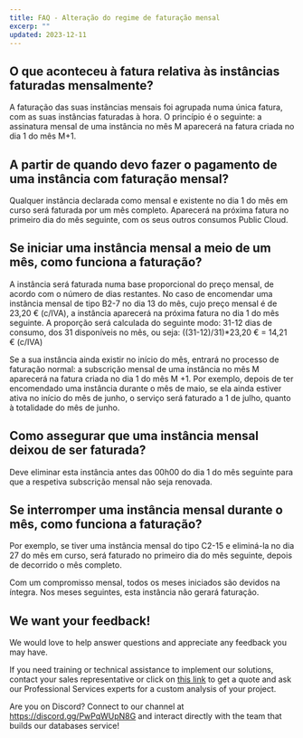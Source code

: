 ```yaml
---
title: FAQ - Alteração do regime de faturação mensal
excerp: ""
updated: 2023-12-11
---
```


## O que aconteceu à fatura relativa às instâncias faturadas mensalmente?

A faturação das suas instâncias mensais foi agrupada numa única fatura, com as suas instâncias faturadas à hora. O princípio é o seguinte: a assinatura mensal de uma instância no mês M aparecerá na fatura criada no dia 1 do mês M+1.

## A partir de quando devo fazer o pagamento de uma instância com faturação mensal?

Qualquer instância declarada como mensal e existente no dia 1 do mês em curso será faturada por um mês completo. Aparecerá na próxima fatura no primeiro dia do mês seguinte, com os seus outros consumos Public Cloud.

## Se iniciar uma instância mensal a meio de um mês, como funciona a faturação?

A instância será faturada numa base proporcional do preço mensal, de acordo com o número de dias restantes. No caso de encomendar uma instância mensal de tipo B2-7 no dia 13 do mês, cujo preço mensal é de 23,20 € (c/IVA), a instância aparecerá na próxima fatura no dia 1 do mês seguinte. A proporção será calculada do seguinte modo: 31-12 dias de consumo, dos 31 disponíveis no mês, ou seja: ((31-12)/31)*23,20 € = 14,21 € (c/IVA)

Se a sua instância ainda existir no início do mês, entrará no processo de faturação normal: a subscrição mensal de uma instância no mês M aparecerá na fatura criada no dia 1 do mês M +1. Por exemplo, depois de ter encomendado uma instância durante o mês de maio, se ela ainda estiver ativa no início do mês de junho, o serviço será faturado a 1 de julho, quanto à totalidade do mês de junho.

## Como assegurar que uma instância mensal deixou de ser faturada?

Deve eliminar esta instância antes das 00h00 do dia 1 do mês seguinte para que a respetiva subscrição mensal não seja renovada. 

## Se interromper uma instância mensal durante o mês, como funciona a faturação?

Por exemplo, se tiver uma instância mensal do tipo C2-15 e eliminá-la no dia 27 do mês em curso, será faturado no primeiro dia do mês seguinte, depois de decorrido o mês completo.

Com um compromisso mensal, todos os meses iniciados são devidos na íntegra. Nos meses seguintes, esta instância não gerará faturação.

## We want your feedback!

We would love to help answer questions and appreciate any feedback you may have.

If you need training or technical assistance to implement our solutions, contact your sales representative or click on [this link](https://www.ovhcloud.com/en-gb/professional-services/) to get a quote and ask our Professional Services experts for a custom analysis of your project.

Are you on Discord? Connect to our channel at <https://discord.gg/PwPqWUpN8G> and interact directly with the team that builds our databases service!